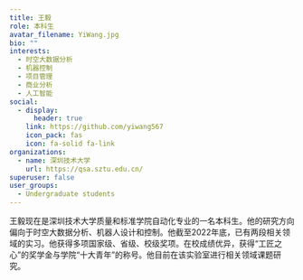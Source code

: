```yaml
---
title: 王毅
role: 本科生
avatar_filename: YiWang.jpg
bio: ""
interests:
  - 时空大数据分析
  - 机器控制
  - 项目管理
  - 商业分析
  - 人工智能
social:
  - display:
      header: true
    link: https://github.com/yiwang567
    icon_pack: fas
    icon: fa-solid fa-link
organizations:
  - name: 深圳技术大学
    url: https://qsa.sztu.edu.cn/
superuser: false
user_groups:
  - Undergraduate students
---
```

王毅现在是深圳技术大学质量和标准学院自动化专业的一名本科生。他的研究方向偏向于时空大数据分析、机器人设计和控制。他截至2022年底，已有两段相关领域的实习。他获得多项国家级、省级、校级奖项。在校成绩优异，获得“工匠之心”的奖学金与学院“十大青年”的称号。他目前在该实验室进行相关领域课题研究。
